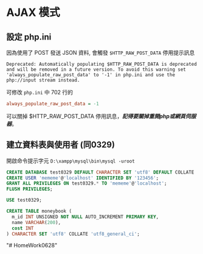 # AJAX 模式

## 設定 php.ini

因為使用了 POST 發送 JSON 資料, 會觸發 ```$HTTP_RAW_POST_DATA``` 停用提示訊息

    Deprecated: Automatically populating $HTTP_RAW_POST_DATA is deprecated 
	and will be removed in a future version. To avoid this warning set 
	'always_populate_raw_post_data' to '-1' in php.ini and use the 
	php://input stream instead.

可修改 ```php.ini``` 中 702 行的

```ini
always_populate_raw_post_data = -1
```

可以關掉 $HTTP_RAW_POST_DATA 停用訊息，***記得要關掉重開php或網頁伺服器***。

## 建立資料表與使用者 (同0329)

開啟命令提示字元 ```D:\xampp\mysql\bin\mysql -uroot```

```sql
CREATE DATABASE test0329 DEFAULT CHARACTER SET 'utf8' DEFAULT COLLATE 'utf8_general_ci';
CREATE USER 'mememe'@'localhost' IDENTIFIED BY '123456';
GRANT ALL PRIVILEGES ON test0329.* TO 'mememe'@'localhost';
FLUSH PRIVILEGES;

USE test0329;

CREATE TABLE moneybook (
  m_id INT UNSIGNED NOT NULL AUTO_INCREMENT PRIMARY KEY,
  name VARCHAR(200),
  cost INT
) CHARACTER SET 'utf8' COLLATE 'utf8_general_ci';
```
"# HomeWork0628" 

